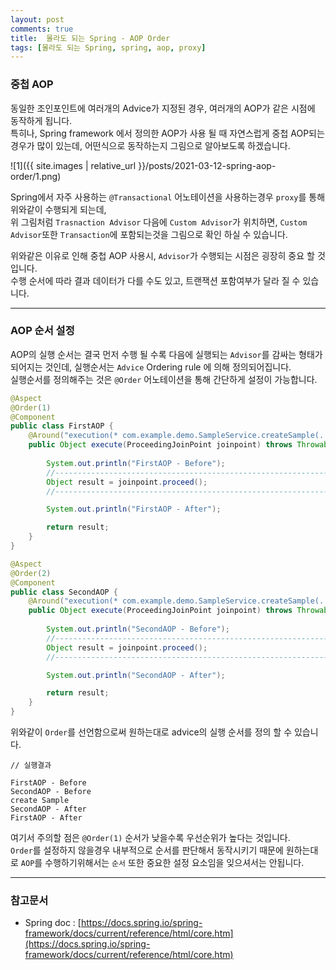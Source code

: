 ```yaml
---
layout: post
comments: true
title:  몰라도 되는 Spring - AOP Order
tags: [몰라도 되는 Spring, spring, aop, proxy]
---
```


### 중첩 AOP

동일한 조인포인트에 여러개의 Advice가 지정된 경우, 여러개의 AOP가 같은 시점에 동작하게 됩니다.  
특히나, Spring framework 에서 정의한 AOP가 사용 될 때 자연스럽게 중첩 AOP되는 경우가 많이 있는데, 어떤식으로 동작하는지 그림으로 알아보도록 하겠습니다.

![1]({{ site.images | relative_url }}/posts/2021-03-12-spring-aop-order/1.png)

Spring에서 자주 사용하는 `@Transactional` 어노테이션을 사용하는경우 `proxy`를 통해 위와같이 수행되게 되는데,   
위 그림처럼 `Trasnaction Advisor` 다음에 `Custom Advisor`가 위치하면, `Custom Advisor`또한 `Transaction`에 포함되는것을 그림으로 확인 하실 수 있습니다.  

위와같은 이유로 인해 중첩 AOP 사용시, `Advisor`가 수행되는 시점은 굉장히 중요 할 것입니다.  
수행 순서에 따라 결과 데이터가 다를 수도 있고, 트랜잭션 포함여부가 달라 질 수 있습니다.

---

### AOP 순서 설정

AOP의 실행 순서는 결국 먼저 수행 될 수록 다음에 실행되는 `Advisor`를 감싸는 형태가 되어지는 것인데, 실행순서는 `Advice` Ordering rule 에 의해 정의되어집니다.  
실행순서를 정의해주는 것은 `@Order` 어노테이션을 통해 간단하게 설정이 가능합니다.

```java
@Aspect
@Order(1)
@Component
public class FirstAOP {
	@Around("execution(* com.example.demo.SampleService.createSample(..))")
	public Object execute(ProceedingJoinPoint joinpoint) throws Throwable {
		
		System.out.println("FirstAOP - Before");
        //----------------------------------------------------------------------
        Object result = joinpoint.proceed();
        //----------------------------------------------------------------------

		System.out.println("FirstAOP - After");

		return result;
	}
}

@Aspect
@Order(2)
@Component
public class SecondAOP {
	@Around("execution(* com.example.demo.SampleService.createSample(..))")
	public Object execute(ProceedingJoinPoint joinpoint) throws Throwable {
		
		System.out.println("SecondAOP - Before");
        //----------------------------------------------------------------------
        Object result = joinpoint.proceed();
        //----------------------------------------------------------------------

		System.out.println("SecondAOP - After");

		return result;
	}
}
```

위와같이 `Order`를 선언함으로써 원하는대로 advice의 실행 순서를 정의 할 수 있습니다. 

```
// 실행결과

FirstAOP - Before
SecondAOP - Before
create Sample
SecondAOP - After
FirstAOP - After

```

여기서 주의할 점은 `@Order(1)` 순서가 낮을수록 우선순위가 높다는 것입니다.  
`Order`를 설정하지 않을경우 내부적으로 순서를 판단해서 동작시키기 때문에 원하는대로 `AOP`를 수행하기위해서는 `순서` 또한 중요한 설정 요소임을 잊으셔서는 안됩니다.

---

### 참고문서

- Spring doc : [https://docs.spring.io/spring-framework/docs/current/reference/html/core.htm](https://docs.spring.io/spring-framework/docs/current/reference/html/core.htm)
